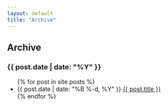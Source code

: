 ```yaml
---
layout: default
title: "Archive"
---
```


<div class="post">
<h2 class="pageTitle">Archive</h2>
<h3>{{ post.date | date: "%Y" }}</h3>  

<ul class="posts">
  {% for post in site.posts %}
    <li>
      <span class="date">{{ post.date | date: "%B %-d, %Y" }}</span>
      <a class="post-link" href="{{ post.url | prepend: site.baseurl }}">{{ post.title }}</a>
    </li>
  {% endfor %}
</ul>
</div>
